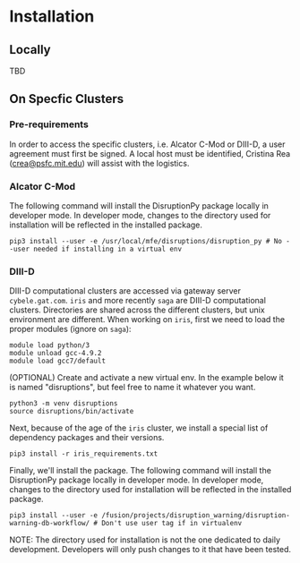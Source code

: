 # Installation  

## Locally

TBD

## On Specfic Clusters

### Pre-requirements

In order to access the specific clusters, i.e. Alcator C-Mod or DIII-D, a user agreement must first be signed. A local host must be identified, Cristina Rea (<crea@psfc.mit.edu>) will assist with the logistics.

### Alcator C-Mod  

The following command will install the DisruptionPy package locally in developer mode. In developer mode, changes to the directory used for installation will be reflected in the installed package.

```
pip3 install --user -e /usr/local/mfe/disruptions/disruption_py # No --user needed if installing in a virtual env
```

### DIII-D

DIII-D computational clusters are accessed via gateway server `cybele.gat.com`.
`iris` and more recently `saga` are DIII-D computational clusters. Directories are shared across the different clusters, but unix environment are different.
When working on `iris`, first we need to load the proper modules (ignore on `saga`):

```
module load python/3
module unload gcc-4.9.2
module load gcc7/default
```

(OPTIONAL) Create and activate a new virtual env. In the example below it is named "disruptions", but feel free to name it whatever you want.

```
python3 -m venv disruptions
source disruptions/bin/activate
```

Next, because of the age of the `iris` cluster, we install a special list of dependency packages and their versions.

```
pip3 install -r iris_requirements.txt
```

Finally, we'll install the package. The following command will install the DisruptionPy package locally in developer mode. In developer mode, changes to the directory used for installation will be reflected in the installed package.

```
pip3 install --user -e /fusion/projects/disruption_warning/disruption-warning-db-workflow/ # Don't use user tag if in virtualenv
```

NOTE: The directory used for installation is not the one dedicated to daily development. Developers will only push changes to it that have been tested.

